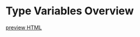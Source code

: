 # Type Variables Overview

[preview HTML](http://vongebhardi.de/clients/google/typevariables/)

[type-variables-top-level]: https://github.com/Manuel87/Type-Variables/tree/master/variable-overview/media/type-variables.gif "Top Level Type Variables"
